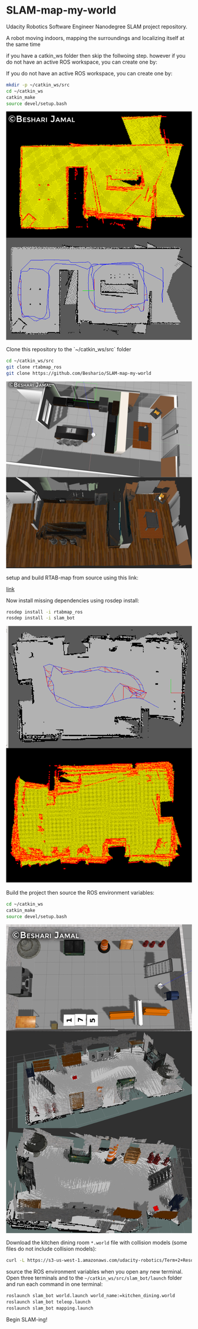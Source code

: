 # SLAM-map-my-world
Udacity Robotics Software Engineer Nanodegree SLAM project repository.

A robot moving indoors, mapping the surroundings and localizing itself at the same time

if you have a catkin_ws folder then skip the follwoing step.
however if you do not have an active ROS workspace, you can create one by:

If you do not have an active ROS workspace, you can create one by:

```sh
mkdir -p ~/catkin_ws/src
cd ~/catkin_ws
catkin_make
source devel/setup.bash
```
<p align="center"><img src="./config/kitchen_occupancy.png"></p>
Clone this repository to the `~/catkin_ws/src` folder

```sh
cd ~/catkin_ws/src
git clone rtabmap_ros
git clone https://github.com/Beshario/SLAM-map-my-world
```

<p align="center"><img src="./config/kitchenmap.png"></p>

setup and build RTAB-map from source using this link:

[link](https://github.com/introlab/rtabmap_ros#build-from-source)

Now install missing dependencies using rosdep install:

```sh
rosdep install -i rtabmap_ros
rosdep install -i slam_bot
```
<p align="center"><img src="./config/personalmap.png"></p>

Build the project then source the ROS environment variables:

```sh
cd ~/catkin_ws
catkin_make
source devel/setup.bash

```
<p align="center"><img src="./config/personalmodel.png"></p>

Download the kitchen dining room `*.world` file with collision models (some files do not include collision models):

```sh
curl -L https://s3-us-west-1.amazonaws.com/udacity-robotics/Term+2+Resources/P3+Resources/models.tar.gz | tar zx -C ~/.gazebo/
```

source the ROS environment variables when you open any new terminal. Open three terminals and  to the `~/catkin_ws/src/slam_bot/launch` folder and run each command in one terminal:

```sh
roslaunch slam_bot world.launch world_name:=kitchen_dining.world
roslaunch slam_bot teleop.launch
roslaunch slam_bot mapping.launch
```

Begin SLAM-ing!
